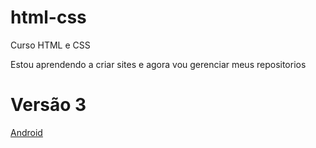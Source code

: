 # html-css
 Curso HTML e CSS

Estou aprendendo a criar sites e agora vou gerenciar meus repositorios

<h1>Versão 3</h1>
<a href="D:\Geral - Gui\GAPP\Estudo, Curso\HTML 5\html-css\Modulo2\Desafios\d010\android.html">Android</a>